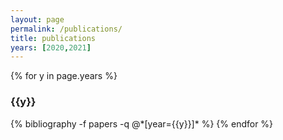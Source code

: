 ```yaml
---
layout: page
permalink: /publications/
title: publications
years: [2020,2021]
---
```


{% for y in page.years %}
  <h3 class="year">{{y}}</h3>
  {% bibliography -f papers -q @*[year={{y}}]* %}
{% endfor %}
